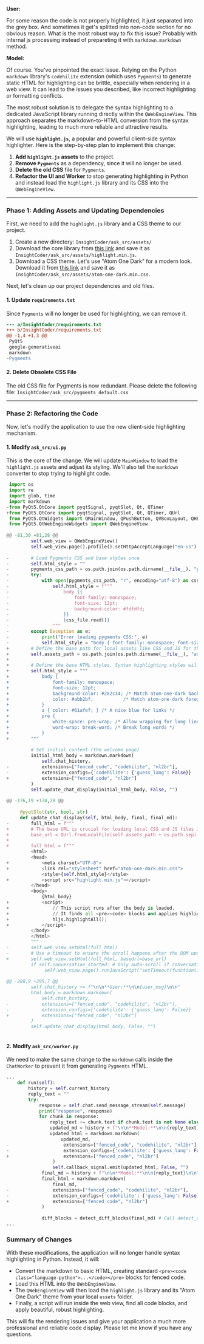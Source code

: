 

**User:**

For some reason the code is not properly highlighted, it just separated into the grey box. And sometimes it get's splitted into non-code section for no obvious reason. What is the most robust way to fix this issue? Probably with internal js processing instead of prepareting it with `markdown.markdown` method.



**Model:**

Of course. You've pinpointed the exact issue. Relying on the Python `markdown` library's `codehilite` extension (which uses `Pygments`) to generate static HTML for highlighting can be brittle, especially when rendering in a web view. It can lead to the issues you described, like incorrect highlighting or formatting conflicts.

The most robust solution is to delegate the syntax highlighting to a dedicated JavaScript library running directly within the `QWebEngineView`. This approach separates the markdown-to-HTML conversion from the syntax highlighting, leading to much more reliable and attractive results.

We will use **`highlight.js`**, a popular and powerful client-side syntax highlighter. Here is the step-by-step plan to implement this change:

1.  **Add `highlight.js` assets** to the project.
2.  **Remove `Pygments`** as a dependency, since it will no longer be used.
3.  **Delete the old CSS** file for `Pygments`.
4.  **Refactor the UI and Worker** to stop generating highlighting in Python and instead load the `highlight.js` library and its CSS into the `QWebEngineView`.

---

### Phase 1: Adding Assets and Updating Dependencies

First, we need to add the `highlight.js` library and a CSS theme to our project.

1.  Create a new directory: `InsightCoder/ask_src/assets/`
2.  Download the core library from [this link](https://cdnjs.cloudflare.com/ajax/libs/highlight.js/11.9.0/highlight.min.js) and save it as `InsightCoder/ask_src/assets/highlight.min.js`.
3.  Download a CSS theme. Let's use "Atom One Dark" for a modern look. Download it from [this link](https://cdnjs.cloudflare.com/ajax/libs/highlight.js/11.9.0/styles/atom-one-dark.min.css) and save it as `InsightCoder/ask_src/assets/atom-one-dark.min.css`.

Next, let's clean up our project dependencies and old files.

#### 1. Update `requirements.txt`
Since `Pygments` will no longer be used for highlighting, we can remove it.

```diff
--- a/InsightCoder/requirements.txt
+++ b/InsightCoder/requirements.txt
@@ -1,4 +1,3 @@
 PyQt5
 google-generativeai
 markdown
-Pygments

```

#### 2. Delete Obsolete CSS File
The old CSS file for Pygments is now redundant. Please delete the following file:
`InsightCoder/ask_src/pygments_default.css`

---

### Phase 2: Refactoring the Code

Now, let's modify the application to use the new client-side highlighting mechanism.

#### 1. Modify `ask_src/ui.py`
This is the core of the change. We will update `MainWindow` to load the `highlight.js` assets and adjust its styling. We'll also tell the `markdown` converter to stop trying to highlight code.

```python:InsightCoder/ask_src/ui.py
 import os
 import re
 import glob, time
 import markdown
-from PyQt5.QtCore import pyqtSignal, pyqtSlot, Qt, QTimer
+from PyQt5.QtCore import pyqtSignal, pyqtSlot, Qt, QTimer, QUrl
 from PyQt5.QtWidgets import QMainWindow, QPushButton, QVBoxLayout, QHBoxLayout, QWidget, QTextEdit, QLabel
 from PyQt5.QtWebEngineWidgets import QWebEngineView
 
@@ -81,30 +81,28 @@
         self.web_view = QWebEngineView()
         self.web_view.page().profile().setHttpAcceptLanguage("en-us")
 
-        # Load Pygments CSS and base styles once
-        self.html_style = ""
-        pygments_css_path = os.path.join(os.path.dirname(__file__), "pygments_default.css")
-        try:
-            with open(pygments_css_path, "r", encoding="utf-8") as css_file:
-                self.html_style = f"""
-                    body {{ 
-                        font-family: monospace; 
-                        font-size: 12pt; 
-                        background-color: #fdfdfd; 
-                    }}
-                    {css_file.read()}
-                """
-        except Exception as e:
-            print("Error loading pygments CSS:", e)
-            self.html_style = "body { font-family: monospace; font-size: 12pt; }"
+        # Define the base path for local assets like CSS and JS for the web view
+        self.assets_path = os.path.join(os.path.dirname(__file__), "assets")
+
+        # Define the base HTML styles. Syntax highlighting styles will be loaded from a file.
+        self.html_style = """
+            body { 
+                font-family: monospace; 
+                font-size: 12pt; 
+                background-color: #282c34; /* Match atom-one-dark background */
+                color: #abb2bf;           /* Match atom-one-dark foreground */
+            }
+            a { color: #61afef; } /* A nice blue for links */
+            pre {
+                white-space: pre-wrap; /* Allow wrapping for long lines */
+                word-wrap: break-word; /* Break long words */
+            }
+        """
 
         # Set initial content (the welcome page)
         initial_html_body = markdown.markdown(
             self.chat_history,
-            extensions=["fenced_code", "codehilite", "nl2br"],
-            extension_configs={'codehilite': {'guess_lang': False}}
+            extensions=["fenced_code", "nl2br"]
         )
         self.update_chat_display(initial_html_body, False, "")
 
@@ -176,19 +174,28 @@
 
     @pyqtSlot(str, bool, str)
     def update_chat_display(self, html_body, final, final_md):
-        full_html = f"""
+        # The base URL is crucial for loading local CSS and JS files in QWebEngineView
+        base_url = QUrl.fromLocalFile(self.assets_path + os.path.sep)
+
+        full_html = f"""
         <html>
         <head>
+            <meta charset="UTF-8">
+            <link rel="stylesheet" href="atom-one-dark.min.css">
             <style>{self.html_style}</style>
+            <script src="highlight.min.js"></script>
         </head>
         <body>
             {html_body}
+            <script>
+                // This script runs after the body is loaded.
+                // It finds all <pre><code> blocks and applies highlighting.
+                hljs.highlightAll();
+            </script>
         </body>
         </html>
         """
-        self.web_view.setHtml(full_html)
-        # Use a timeout to ensure the scroll happens after the DOM update
+        self.web_view.setHtml(full_html, baseUrl=base_url)
         if self.conversation_started: # Only auto-scroll if conversation is active
              self.web_view.page().runJavaScript("setTimeout(function() {{ window.scrollTo(0, document.body.scrollHeight); }}, 100);")
 
@@ -288,9 +295,7 @@
         self.chat_history += f"\n\n**User:**\n\n{user_msg}\n\n"
         html_body = markdown.markdown(
             self.chat_history,
-            extensions=["fenced_code", "codehilite", "nl2br"],
-            extension_configs={'codehilite': {'guess_lang': False}}
+            extensions=["fenced_code", "nl2br"]
         )
         self.update_chat_display(html_body, False, "")
 
```

#### 2. Modify `ask_src/worker.py`
We need to make the same change to the `markdown` calls inside the `ChatWorker` to prevent it from generating `Pygments` HTML.

```python:InsightCoder/ask_src/worker.py
...
    def run(self):
        history = self.current_history
        reply_text = ""
        try:
            response = self.chat.send_message_stream(self.message)
            print("response", response)
            for chunk in response:
                reply_text += chunk.text if chunk.text is not None else ""
                updated_md = history + f"\n\n**Model:**\n\n{reply_text}\n\n"
                updated_html = markdown.markdown(
                    updated_md,
-                    extensions=["fenced_code", "codehilite", "nl2br"],
-                    extension_configs={'codehilite': {'guess_lang': False}}
+                    extensions=["fenced_code", "nl2br"]
                 )
                 self.callback_signal.emit(updated_html, False, "")
             final_md = history + f"\n\n**Model:**\n\n{reply_text}\n\n"
             final_html = markdown.markdown(
                 final_md,
-                extensions=["fenced_code", "codehilite", "nl2br"],
-                extension_configs={'codehilite': {'guess_lang': False}}
+                extensions=["fenced_code", "nl2br"]
             )
 
             diff_blocks = detect_diff_blocks(final_md) # Call detect_diff_blocks to get a list of dictionaries
...
```

### Summary of Changes

With these modifications, the application will no longer handle syntax highlighting in Python. Instead, it will:
- Convert the markdown to basic HTML, creating standard `<pre><code class="language-python">...</code></pre>` blocks for fenced code.
- Load this HTML into the `QWebEngineView`.
- The `QWebEngineView` will then load the `highlight.js` library and its "Atom One Dark" theme from your local `assets` folder.
- Finally, a script will run inside the web view, find all code blocks, and apply beautiful, robust highlighting.

This will fix the rendering issues and give your application a much more professional and reliable code display. Please let me know if you have any questions.

